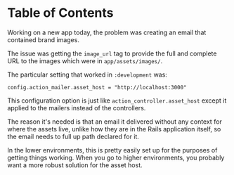 
# Table of Contents



Working on a new app today, the problem was creating an email that contained brand images.

The issue was getting the `image_url` tag to provide the full and complete URL to the images which were in `app/assets/images/`.

The particular setting that worked in `:development` was:

    config.action_mailer.asset_host = "http://localhost:3000"

This configuration option is just like `action_controller.asset_host` except it applied to the mailers instead of the controllers.

The reason it's needed is that an email it delivered without any context for where the assets live, unlike how they are in the Rails application itself, so the email needs to full up path declared for it.

In the lower environments, this is pretty easily set up for the purposes of getting things working. When you go to higher environments, you probably want a more robust solution for the asset host.

